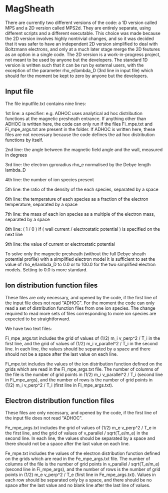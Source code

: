 # MagSheath

There are currently two different versions of the code: a 1D version called MPS and a 2D version called MPS2d. They are entirely separate, using different scripts and a different executable. This choice was made because the 2D version involves highly nontrivial changes, and so it was decided that it was safer to have an independent 2D version simplified to deal with Boltzmann electrons, and only at a much later stage merge the 2D feutures as an option in a single code. The 2D version is a work-in-progress project, not meant to be used by anyone but the developers. The standard 1D version is written such that it can be run by external users, with the exception of the parameter rho_e/lambda_D (3rd line in input file) which should for the moment be kept to zero by anyone but the developers.

## Input file

The file inputfile.txt contains nine lines:

1st line: a specifier: e.g. ADHOC uses analytical ad hoc distribution functions at the magnetic presheath entrance. If anything other than ADHOC is written here, the code can only run if the files Fi_mpe.txt and Fi_mpe_args.txt are present in the folder. If ADHOC is written here, these files are not necessary because the code defines the ad hoc distribution functions by itself.

2nd line: the angle between the magnetic field angle and the wall, measured in degrees

3rd line: the electron gyroradius rho_e normalised by the Debye length lambda_D

4th line: the number of ion species present

5th line: the ratio of the density of the each species, separated by a space

6th line: the temperature of each species as a fraction of the electron temperature, separated by a space

7th line: the mass of each ion species as a multiple of the electron mass, separated by a space

8th line: ( 1 / 0 ) if ( wall current / electrostatic potential ) is specified on the next line

9th line: the value of current or electrostatic potential

To solve only the magnetic presheath (without the full Debye sheath potential profile) with a simplified electron model it is sufficient to set the value of rho_e/lambda_D to 0.0 or to 100.0 for the two simplified electron models. Setting to 0.0 is more standard.

## Ion distribution function files

These files are only necessary, and opened by the code, if the first line of the input file does not read "ADHOC". For the moment the code can only read a set of distribution function files from one ion species. The change required to read more sets of files corresponding to more ion species are expected to be straightforward.

We have two text files:

Fi_mpe_args.txt includes the grid of values of (1/2) m_i v_perp^2 / T_i in the first line, and the grid of values of (1/2) m_i v_parallel^2 / T_i in the second line. In each line, the values should be separated by a space and there should not be a space after the last value on each line.

Fi_mpe.txt includes the values of the ion distribution function defined on the grids which are read in the Fi_mpe_args.txt file. The number of columns of the file is the number of grid points in (1/2) m_i v_parallel^2 / T_i (second line in Fi_mpe_args), and the number of rows is the number of grid points in (1/2) m_i v_perp^2 / T_i (first line in Fi_mpe_args.txt).

## Electron distribution function files

These files are only necessary, and opened by the code, if the first line of the input file does not read "ADHOC". 

Fe_mpe_args.txt includes the grid of values of (1/2) m_e v_perp^2 / T_e in the first line, and the grid of values of v_parallel / sqrt(T_e/m_e) in the second line. In each line, the values should be separated by a space and there should not be a space after the last value on each line.

Fe_mpe.txt includes the values of the electron distribution function defined on the grids which are read in the Fe_mpe_args.txt file. The number of columns of the file is the number of grid points in v_parallel / sqrt(T_e/m_e) (second line in Fi_mpe_args), and the number of rows is the number of grid points in (1/2) m_e v_perp^2 / T_e (first line in Fe_mpe_args.txt). Values in each row should be separated only by a space, and there should be no space after the last value and no blank line after the last line of values.
